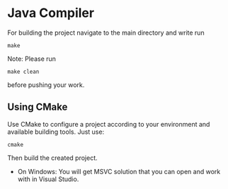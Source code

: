 # Java Compiler
For building the project navigate to the main directory and write run
```
make
```
Note: Please run
```
make clean
```
before pushing your work.


## Using CMake

Use CMake to configure a project according to your environment and available building tools. Just use:

```
cmake
```

Then build the created project.

- On Windows: You will get MSVC solution that you can open and work with in Visual Studio.

